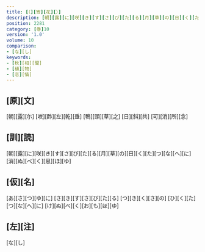 ```yaml
---
title: [（][寄][花][）]
description: [朝][露][に][咲][き][す][さ][び][た][る][月][草][の][日][く][た][つ][な][へ][に][消][ぬ][べ][く][思][ほ][ゆ]
position: 2281
category: [巻]10
version: '1.0'
volume: 10
comparison:
- [な][し]
keywords:
- [秋][相][聞]
- [植][物]
- [恋][情]
---
```


## [原][文]

[朝][露][尓] [咲][酢][左][乾][垂] [鴨][頭][草][之] [日][斜][共] [可][消][所][念]

## [訓][読]

[朝][露][に][咲][き][す][さ][び][た][る][月][草][の][日][く][た][つ][な][へ][に][消][ぬ][べ][く][思][ほ][ゆ]

## [仮][名]

[あ][さ][つ][ゆ][に] [さ][き][す][さ][び][た][る] [つ][き][く][さ][の] [ひ][く][た][つ][な][へ][に] [け][ぬ][べ][く][お][も][ほ][ゆ]

## [左][注]

[な][し]
